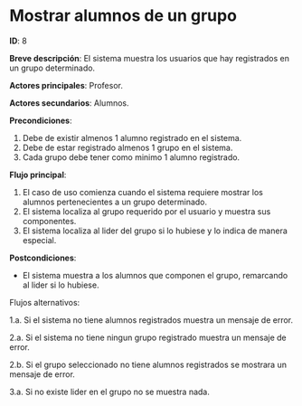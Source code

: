 # Mostrar alumnos de un grupo

**ID**: 8

**Breve descripción**: El sistema muestra los usuarios que hay registrados en un grupo determinado.

**Actores principales**: Profesor.

**Actores secundarios**: Alumnos.

**Precondiciones**: 

1. Debe de existir almenos 1 alumno registrado en el sistema.
2. Debe de estar registrado almenos 1 grupo en el sistema.
3. Cada grupo debe tener como minimo 1 alumno registrado.

**Flujo principal**:

1. El caso de uso comienza cuando el sistema requiere mostrar los alumnos pertenecientes a un grupo determinado.
2. El sistema localiza al grupo requerido por el usuario y muestra sus componentes.
3. El sistema localiza al lider del grupo si lo hubiese y lo indica de manera especial.

**Postcondiciones**:

- El sistema muestra a los alumnos que componen el grupo, remarcando al lider si lo hubiese.

Flujos alternativos:

1.a. Si el sistema no tiene alumnos registrados muestra un mensaje de error.

2.a. Si el sistema no tiene ningun grupo registrado muestra un mensaje de error.

2.b. Si el grupo seleccionado no tiene alumnos registrados se mostrara un mensaje de error.

3.a. Si no existe lider en el grupo no se muestra nada.
